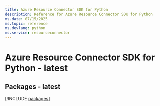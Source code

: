 ```yaml
---
title: Azure Resource Connector SDK for Python
description: Reference for Azure Resource Connector SDK for Python
ms.date: 07/15/2025
ms.topic: reference
ms.devlang: python
ms.service: resourceconnector
---
```

# Azure Resource Connector SDK for Python - latest
## Packages - latest
[!INCLUDE [packages](resource-connector-index.md)]